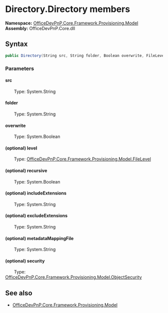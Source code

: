 # Directory.Directory members 
**Namespace:** [OfficeDevPnP.Core.Framework.Provisioning.Model](OfficeDevPnP.Core.Framework.Provisioning.Model.md)  
**Assembly:** OfficeDevPnP.Core.dll  
## Syntax
```C#
public Directory(String src, String folder, Boolean overwrite, FileLevel level, Boolean recursive, String includeExtensions, String excludeExtensions, String metadataMappingFile, ObjectSecurity security)
```
### Parameters
#### src
&emsp;&emsp;Type: System.String  
#### 
#### folder
&emsp;&emsp;Type: System.String  
#### 
#### overwrite
&emsp;&emsp;Type: System.Boolean  
#### 
#### (optional) level
&emsp;&emsp;Type: [OfficeDevPnP.Core.Framework.Provisioning.Model.FileLevel](OfficeDevPnP.Core.Framework.Provisioning.Model.FileLevel.md)  
#### 
#### (optional) recursive
&emsp;&emsp;Type: System.Boolean  
#### 
#### (optional) includeExtensions
&emsp;&emsp;Type: System.String  
#### 
#### (optional) excludeExtensions
&emsp;&emsp;Type: System.String  
#### 
#### (optional) metadataMappingFile
&emsp;&emsp;Type: System.String  
#### 
#### (optional) security
&emsp;&emsp;Type: [OfficeDevPnP.Core.Framework.Provisioning.Model.ObjectSecurity](OfficeDevPnP.Core.Framework.Provisioning.Model.ObjectSecurity.md) 
#### 
## See also
- [OfficeDevPnP.Core.Framework.Provisioning.Model](OfficeDevPnP.Core.Framework.Provisioning.Model.md)
